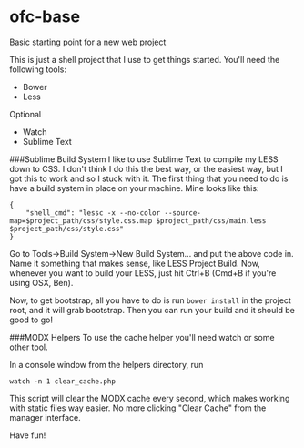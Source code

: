 # ofc-base
Basic starting point for a new web project

This is just a shell project that I use to get things started. You'll need the following tools:
- Bower
- Less

Optional
- Watch
- Sublime Text

###Sublime Build System
I like to use Sublime Text to compile my LESS down to CSS. I don't think I do this the best way, or the easiest way, but I got this to work and so I stuck with it. The first thing that you need to do is have a build system in place on your machine. Mine looks like this:

```
{
    "shell_cmd": "lessc -x --no-color --source-map=$project_path/css/style.css.map $project_path/css/main.less $project_path/css/style.css"
}
```

Go to Tools->Build System->New Build System... and put the above code in. Name it something that makes sense, like LESS Project Build. Now, whenever you want to build your LESS, just hit Ctrl+B (Cmd+B if you're using OSX, Ben).

Now, to get bootstrap, all you have to do is run `bower install` in the project root, and it will grab bootstrap. Then you can run your build and it should be good to go!

###MODX Helpers
To use the cache helper you'll need watch or some other tool.

In a console window from the helpers directory, run
```
watch -n 1 clear_cache.php
```

This script will clear the MODX cache every second, which makes working with static files way easier. No more clicking "Clear Cache" from the manager interface.

Have fun!